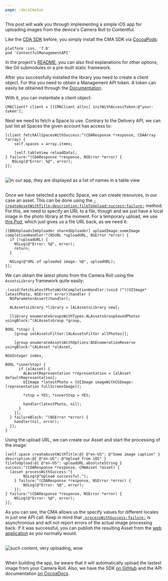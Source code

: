 ```yaml
---
page: :docsCmaIos
---
```


This post will walk you through implementing a simple iOS app for uploading images from the device's Camera Roll to Contentful.

Like the [CDA SDK][1] before, you simply install the CMA SDK via [CocoaPods][2]:

~~~ objc
platform :ios, '7.0'
pod 'ContentfulManagementAPI'
~~~

In the project's [README][3], you can also find explanations for other options, like Git submodules or a pre-built static framework.

After you successfully installed the library you need to create a client object. For this you need to obtain a Management API token. A token can easily be obtained through the [Documentation][4].

With it, you can instantiate a client object:

~~~ objc
CMAClient* client = [[CMAClient alloc] initWithAccessToken:@"your-token"];
~~~

Next we need to fetch a Space to use. Contrary to the Delivery API, we can just list all Spaces the given account has access to:

~~~ objc
[client fetchAllSpacesWithSuccess:^(CDAResponse *response, CDAArray *array) {
	self.spaces = array.items;

	[self.tableView reloadData];
} failure:^(CDAResponse *response, NSError *error) {
   NSLog(@"Error: %@", error);
}];
~~~

<img alt="In our app, they are displayed as a list of names in a table view" style="width: initial; display: block; margin: 30px auto 30px auto;" src="https://images.contentful.com/m5kgizmngfqu/2qSSJ4l0IYQq2WeoaAoUOc/b88666a983860c36385f3d0cccc10244/table-view.png?w=250" />

Once we have selected a specific Space, we can create resources, in our case an asset. This can be done using the [`-createAssetWithTitle:description:fileToUpload:success:failure:`][5] method. For this, we need to specify an URL to a file, though and we just have a local image in the photo library at the moment. For a temporary upload, we use [this Pod][6], which just gives us a file URL back, as we need it:

~~~ objc
[[BBUUploadsImUploader sharedUploader] uploadImage:someImage
completionHandler:^(NSURL *uploadURL, NSError *error) {
  if (!uploadURL) {
    NSLog(@"Error: %@", error);
    return;
  }

  NSLog(@"URL of uploaded image: %@", uploadURL);
}];
~~~

We can obtain the latest photo from the Camera Roll using the `AssetsLibrary` framework quite easily:

~~~ objc
-(void)fetchLatestPhotoWithCompletionHandler:(void (^)(UIImage* latestPhoto, NSError* error))handler {
  NSParameterAssert(handler);

  ALAssetsLibrary *library = [ALAssetsLibrary new];

  [library enumerateGroupsWithTypes:ALAssetsGroupSavedPhotos usingBlock:^(ALAssetsGroup *group,
                                                                            BOOL *stop) {
    [group setAssetsFilter:[ALAssetsFilter allPhotos]];

    [group enumerateAssetsWithOptions:NSEnumerationReverse usingBlock:^(ALAsset *alAsset,
                                                                        NSUInteger index,
                                                                        BOOL *innerStop) {
      if (alAsset) {
        ALAssetRepresentation *representation = [alAsset defaultRepresentation];
        UIImage *latestPhoto = [UIImage imageWithCGImage:[representation fullScreenImage]];

        *stop = YES; *innerStop = YES;

        handler(latestPhoto, nil);
      }
    }];
  } failureBlock: ^(NSError *error) {
    handler(nil, error);
  }];
}
~~~

Using the upload URL, we can create our Asset and start the processing of the image:

~~~ objc
[self.space createAssetWithTitle:@{ @"en-US": @"Some image caption" }
description:@{ @"en-US": @"Upload from iOS" }
fileToUpload:@{ @"en-US": uploadURL.absoluteString }
success:^(CDAResponse *response, CMAAsset *asset) {
  [asset processWithSuccess:^{
 		NSLog(@"Upload successful.");
	} failure:^(CDAResponse *response, NSError *error) {
		NSLog(@"Error: %@", error);
	}];
} failure:^(CDAResponse *response, NSError *error) {
	NSLog(@"Error: %@", error);
}];
~~~

As you can see, the CMA allows us the specify values for different locales in just one API call. Keep in mind that [`-processWithSuccess:failure:`][7] is asynchronous and will not report errors of the actual image processing back. If it was successful, you can publish the resulting Asset from the [web application][8] as you normally would.

<img alt="such content, very uploading, wow" style="width: initial; display: block; margin: 30px auto 30px auto;" src="https://images.contentful.com/m5kgizmngfqu/31PAoh4jVCqeEKYICEsSkA/0758f8b5bc927ac77a280fa52bf81060/uploading.png?w=250" />

When building the app, be aware that it will automatically upload the lastest image from your Camera Roll. Also, we have the SDK [on GitHub][10] and the API documentation [on CocoaDocs][11].

[1]: https://github.com/contentful/contentful.objc
[2]: https://cocoapods.org/
[3]: https://github.com/contentful/contentful-management.objc#installation
[4]: /developers/docs/references/authentication/
[5]: http://cocoadocs.org/docsets/ContentfulManagementAPI/0.5.1/Classes/CMASpace.html#//api/name/createAssetWithTitle:description:fileToUpload:success:failure:
[6]: https://github.com/neonichu/IAmUpload
[7]: http://cocoadocs.org/docsets/ContentfulManagementAPI/0.5.1/Classes/CMAAsset.html#//api/name/processWithSuccess:failure:
[8]: https://app.contentful.com/
[10]: https://github.com/contentful/contentful-management.objc
[11]: http://cocoadocs.org/docsets/ContentfulManagementAPI
